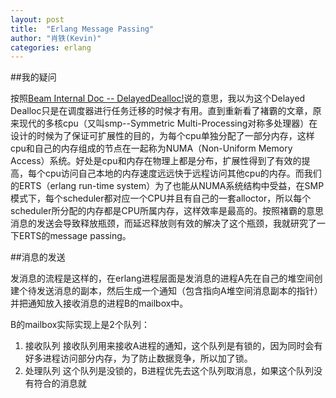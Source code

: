 ```yaml
---
layout: post
title:  "Erlang Message Passing"
author: "肖铁(Kevin)"
categories: erlang
---
```


##我的疑问

按照[Beam Internal Doc -- DelayedDealloc!](/erlang/2015/12/29/beam-internal-doc-DelayedDealloc.html)说的意思，我以为这个Delayed Dealloc只是在调度器进行任务迁移的时候才有用。直到重新看了褚霸的文章，原来现代的多核cpu（又叫smp--Symmetric Multi-Processing对称多处理器）在设计的时候为了保证可扩展性的目的，为每个cpu单独分配了一部分内存，这样cpu和自己的内存组成的节点在一起称为NUMA（Non-Uniform Memory Access）系统。好处是cpu和内存在物理上都是分布，扩展性得到了有效的提高，每个cpu访问自己本地的内存速度远远快于远程访问其他cpu的内存。而我们的ERTS（erlang run-time system）为了也能从NUMA系统结构中受益，在SMP模式下，每个scheduler都对应一个CPU并且有自己的一套alloctor，所以每个scheduler所分配的内存都是CPU所属内存，这样效率是最高的。按照褚霸的意思消息的发送会导致释放瓶颈，而延迟释放则有效的解决了这个瓶颈，我就研究了一下ERTS的message passing。

##消息的发送

发消息的流程是这样的，在erlang进程层面是发消息的进程A先在自己的堆空间创建个待发送消息的副本，然后生成一个通知（包含指向A堆空间消息副本的指针）并把通知放入接收消息的进程B的mailbox中。

B的mailbox实际实现上是2个队列：  
1. 接收队列
    接收队列用来接收A进程的通知，这个队列是有锁的，因为同时会有好多进程访问部分内存，为了防止数据竞争，所以加了锁。
2. 处理队列
    这个队列是没锁的，B进程优先去这个队列取消息，如果这个队列没有符合的消息就
